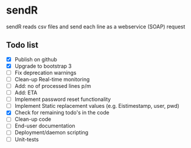 sendR
=====

sendR reads csv files and send each line as a webservice (SOAP) request

Todo list
---------
- [x] Publish on github
- [X] Upgrade to bootstrap 3
- [ ] Fix deprecation warnings
- [ ] Clean-up Real-time monitoring
- [ ] Add: no of processed lines p/m
- [ ] Add: ETA
- [ ] Implement password reset functionality
- [ ] Implement Static replacement values (e.g. Eistimestamp, user, pwd)
- [x] Check for remaining todo's in the code
- [ ] Clean-up code
- [ ] End-user documentation
- [ ] Deployment/daemon scripting
- [ ] Unit-tests
